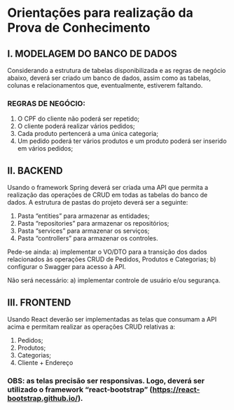 # Orientações para realização da Prova de Conhecimento


## I.	MODELAGEM DO BANCO DE DADOS
Considerando a estrutura de tabelas disponibilizada e as regras de negócio abaixo, deverá ser criado um banco de dados, assim como as tabelas, colunas e relacionamentos que, eventualmente, estiverem faltando.

### REGRAS DE NEGÓCIO:

1.	O CPF do cliente não poderá ser repetido;
2.	O cliente poderá realizar vários pedidos;
3.	Cada produto pertencerá a uma única categoria;
4.	Um pedido poderá ter vários produtos e um produto poderá ser inserido em vários pedidos;

## II.	BACKEND
Usando o framework Spring deverá ser criada uma API que permita a realização das operações de CRUD em todas as tabelas do banco de dados. A estrutura de pastas do projeto deverá ser a seguinte:
1.	Pasta “entities” para armazenar as entidades;
2.	Pasta “repositories” para armazenar os repositórios;
3.	Pasta “services” para armazenar os serviços;
4.	Pasta “controllers” para armazenar os controles.

Pede-se ainda: 
a)	implementar o VO/DTO para a transição dos dados relacionados às operações CRUD de Pedidos, Produtos e Categorias;
b)	configurar o Swagger para acesso à API.

Não será necessário:
a)	implementar controle de usuário e/ou segurança.

## III.	FRONTEND
Usando React deverão ser implementadas as telas que consumam a API acima e permitam realizar as operações CRUD relativas a:
1.	Pedidos;
2.	Produtos;
3.	Categorias;
4.	Cliente + Endereço


### OBS: as telas precisão ser responsivas. Logo, deverá ser utilizado o framework “react-bootstrap” (https://react-bootstrap.github.io/).
